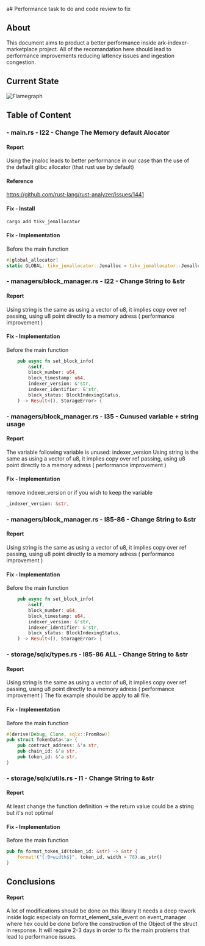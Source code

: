 a# Performance task to do and code review to fix

## About 
This document aims to product a better performance inside ark-indexer-marketplace project. 
All of the recomandation here should lead to performance improvements reducing lattency issues and ingestion congestion. 

## Current State

![Flamegraph](./flamegraph.svg)

## Table of Content 

### - main.rs - l22 -  Change The Memory default Alocator 
#### Report
Using the jmaloc leads to better performance in our case than the use of the default glibc allocator (that rust use by default)
#### Reference 
https://github.com/rust-lang/rust-analyzer/issues/1441
#### Fix - Install
```bash
cargo add tikv_jemallocator
```
#### Fix - Implementation
Before the main function 
```rust
#[global_allocator]
static GLOBAL: tikv_jemallocator::Jemalloc = tikv_jemallocator::Jemalloc;
```

### - managers/block_manager.rs - l22 -  Change String to &str
#### Report
Using string is the same as using a vector of u8, it implies copy over ref passing, using u8 point directly to a memory adress ( performance improvement )
#### Fix - Implementation
Before the main function 
```rust
    pub async fn set_block_info(
        &self,
        block_number: u64,
        block_timestamp: u64,
        indexer_version: &'str,
        indexer_identifier: &'str,
        block_status: BlockIndexingStatus,
    ) -> Result<(), StorageError> {
```

### - managers/block_manager.rs - l35 -  Cunused variable + string usage
#### Report
The variable following variable is unused: indexer_version
Using string is the same as using a vector of u8, it implies copy over ref passing, using u8 point directly to a memory adress ( performance improvement )
#### Fix - Implementation
remove indexer_version
or if you wish to keep the variable 
```rust
_indexer_version: &str,
```

### - managers/block_manager.rs - l85-86 -  Change String to &str
#### Report
Using string is the same as using a vector of u8, it implies copy over ref passing, using u8 point directly to a memory adress ( performance improvement )
#### Fix - Implementation
Before the main function 
```rust
    pub async fn set_block_info(
        &self,
        block_number: u64,
        block_timestamp: u64,
        indexer_version: &'str,
        indexer_identifier: &'str,
        block_status: BlockIndexingStatus,
    ) -> Result<(), StorageError> {
```

### - storage/sqlx/types.rs - l85-86 ALL -  Change String to &str
#### Report
Using string is the same as using a vector of u8, it implies copy over ref passing, using u8 point directly to a memory adress ( performance improvement )
The fix example should be apply to all file.
#### Fix - Implementation
Before the main function 
```rust
#[derive(Debug, Clone, sqlx::FromRow)]
pub struct TokenData<'a> {
    pub contract_address: &'a str,
    pub chain_id: &'a str,
    pub token_id: &'a str,
}
```

### - storage/sqlx/utils.rs - l1 -  Change String to &str
#### Report
At least change the function definition -> the return value could be a string but it's not optimal
#### Fix - Implementation
Before the main function 
```rust
pub fn format_token_id(token_id: &str) -> &str {
    format!("{:0>width$}", token_id, width = 78).as_str()
}
```

## Conclusions
#### Report
A lot of modifications should be done on this library
It needs a deep rework inside logic especialy on format_element_sale_event on event_manager where hex could be done before the construction of the Object of the struct in response. 
It will require 2-3 days in order to fix the main problems that lead to performance issues.
